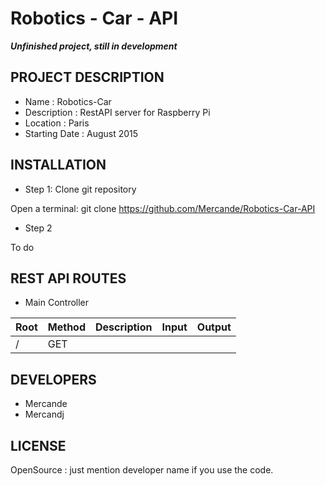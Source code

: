Robotics - Car - API
=====================

**_Unfinished project, still in development_**


## PROJECT DESCRIPTION

* Name : Robotics-Car
* Description : RestAPI server for Raspberry Pi
* Location : Paris
* Starting Date : August 2015


## INSTALLATION

* Step 1: Clone git repository

Open a terminal:
git clone https://github.com/Mercande/Robotics-Car-API

* Step 2

To do


## REST API ROUTES

* Main Controller

|Root             | Method   | Description                 | Input                      | Output
|-----------------|----------|-----------------------------|----------------------------|-----------------------------
| /               | GET 	 |                             |                            | 


## DEVELOPERS

* Mercande
* Mercandj


## LICENSE

OpenSource : just mention developer name if you use the code.
